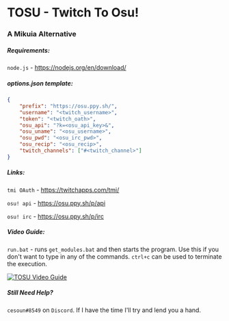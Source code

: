 # TOSU - Twitch To Osu!

### A Mikuia Alternative



##### Requirements:

`node.js` - https://nodejs.org/en/download/ 



##### options.json template:

```json
{
	"prefix": "https://osu.ppy.sh/",
	"username": "<twitch_username>",
	"token": "<twitch_oath>",
	"osu_api": "?k=<osu_api_key>&",
	"osu_uname": "<osu_username>",
	"osu_pwd": "<osu_irc_pwd>",
	"osu_recip": "<osu_recip>",
	"twitch_channels": ["#<twitch_channel>"]
}
```



##### Links:

`tmi OAuth` - https://twitchapps.com/tmi/

`osu! api` - https://osu.ppy.sh/p/api

`osu! irc` - https://osu.ppy.sh/p/irc



##### Video Guide:

`run.bat` - runs `get_modules.bat` and then starts the program. Use this if you don't want to type in any of the commands. `ctrl+c` can be used to terminate the execution.



[![TOSU Video Guide](http://img.youtube.com/vi/5yroxTEH8a4/0.jpg)](http://www.youtube.com/watch?5yroxTEH8a4 "TOSU Guide")



##### Still Need Help?

`cesoun#8549` on `Discord`. If I have the time I'll try and lend you a hand.